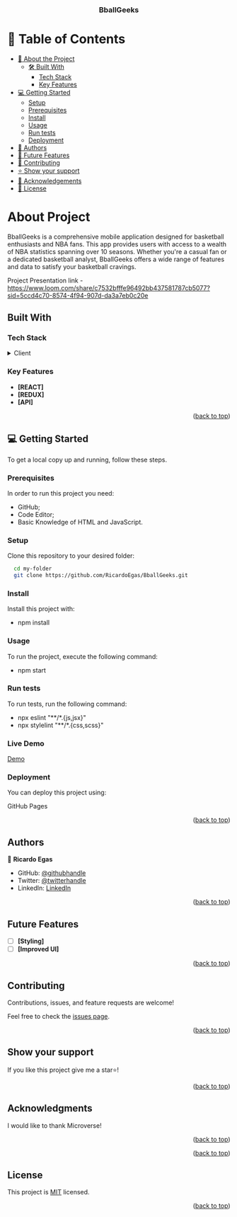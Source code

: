 <a name="readme-top"></a>

<div align="center">
 

  <h3><b>BballGeeks</b></h3>

</div>

# 📗 Table of Contents

- [📖 About the Project](#about-project)
  - [🛠 Built With](#built-with)
    - [Tech Stack](#tech-stack)
    - [Key Features](#key-features)
- [💻 Getting Started](#getting-started)
  - [Setup](#setup)
  - [Prerequisites](#prerequisites)
  - [Install](#install)
  - [Usage](#usage)
  - [Run tests](#run-tests)
  - [Deployment](#deployment)
- [👥 Authors](#authors)
- [🔭 Future Features](#future-features)
- [🤝 Contributing](#contributing)
- [⭐️ Show your support](#show-your-support)
- [🙏 Acknowledgements](#acknowledgments)
- [📝 License](#license)

<!-- PROJECT DESCRIPTION -->

# About Project

BballGeeks is a comprehensive mobile application designed for basketball enthusiasts and NBA fans. This app provides users with access to a wealth of NBA statistics spanning over 10 seasons. Whether you're a casual fan or a dedicated basketball analyst, BballGeeks offers a wide range of features and data to satisfy your basketball cravings.

Project Presentation link - https://www.loom.com/share/c7532bfffe96492bb437581787cb5077?sid=5ccd4c70-8574-4f94-907d-da3a7eb0c20e

## Built With

### Tech Stack 

<details>
  <summary>Client</summary>
  <ul>
    <li><a href="">REACT</a></li>
    <li><a href="">REDUX</a></li>
    <li><a href="">CSS</a></li>
  </ul>
</details>

### Key Features


- **[REACT]**
- **[REDUX]**
- **[API]**



<p align="right">(<a href="#readme-top">back to top</a>)</p>

## 💻 Getting Started


To get a local copy up and running, follow these steps.

### Prerequisites

In order to run this project you need: 
- GitHub;
- Code Editor;
- Basic Knowledge of HTML and JavaScript.


### Setup

Clone this repository to your desired folder:
```sh
  cd my-folder
  git clone https://github.com/RicardoEgas/BballGeeks.git
```


### Install

Install this project with:
- npm install

### Usage

To run the project, execute the following command:

- npm start

### Run tests

To run tests, run the following command:

- npx eslint "**/*.{js,jsx}"
- npx stylelint "**/*.{css,scss}"

### Live Demo

[Demo](https://ricardoegas.github.io/BballGeeks)

### Deployment

You can deploy this project using:

GitHub Pages


<p align="right">(<a href="#readme-top">back to top</a>)</p>

## Authors 


👤 **Ricardo Egas**

- GitHub: [@githubhandle](https://github.com/RicardoEgas)
- Twitter: [@twitterhandle](https://twitter.com/RjEgas)
- LinkedIn: [LinkedIn](https://www.linkedin.com/in/ricardo-egas-952125136)


<p align="right">(<a href="#readme-top">back to top</a>)</p>

##  Future Features 


- [ ] **[Styling]**
- [ ] **[Improved UI]**

<p align="right">(<a href="#readme-top">back to top</a>)</p>

##  Contributing <a name="contributing"></a>


Contributions, issues, and feature requests are welcome!

Feel free to check the [issues page](../../issues/).

<p align="right">(<a href="#readme-top">back to top</a>)</p>

##  Show your support 


If you like this project give me a star⭐️!

<p align="right">(<a href="#readme-top">back to top</a>)</p>

##  Acknowledgments

I would like to thank Microverse!

<p align="right">(<a href="#readme-top">back to top</a>)</p>

<p align="right">(<a href="#readme-top">back to top</a>)</p>

##  License 

This project is [MIT](./LICENSE) licensed.


<p align="right">(<a href="#readme-top">back to top</a>)</p>
